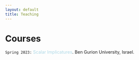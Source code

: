 ```yaml
---
layout: default
title: Teaching
---
```






# Courses

`Spring 2023:` <font color="lightblue"> Scalar Implicatures</font>. Ben Gurion University, Israel. 

